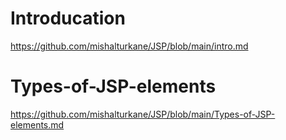 # Introducation
https://github.com/mishalturkane/JSP/blob/main/intro.md
# Types-of-JSP-elements
https://github.com/mishalturkane/JSP/blob/main/Types-of-JSP-elements.md
